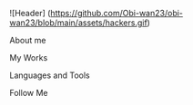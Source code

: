 ![Header] (https://github.com/Obi-wan23/obi-wan23/blob/main/assets/hackers.gif)

About me

My Works

Languages and Tools

Follow Me






<!--
**Obi-wan23/obi-wan23** is a ✨ _special_ ✨ repository because its `README.md` (this file) appears on your GitHub profile.

Here are some ideas to get you started:

- 🔭 I’m currently working on ...
- 🌱 I’m currently learning ...
- 👯 I’m looking to collaborate on ...
- 🤔 I’m looking for help with ...
- 💬 Ask me about ...
- 📫 How to reach me: ...
- 😄 Pronouns: ...
- ⚡ Fun fact: ...
-->
